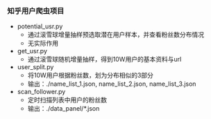 ### 知乎用户爬虫项目

- potential_usr.py
  - 通过滚雪球增量抽样预选取潜在用户样本，并查看粉丝数分布情况
  - 无实际作用
- get_usr.py
  - 通过滚雪球随机增量抽样，得到10W用户的基本资料与url
- user_split.py
  - 将10W用户根据粉丝数，划为分布相似的3部分
  - 输出：./name_list_1.json, name_list_2.json, name_list_3.json
- scan_follower.py
  - 定时扫描列表中用户的粉丝数
  - 输出：./data_panel/*.json